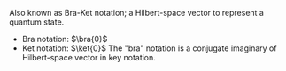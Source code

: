 Also known as Bra-Ket notation; a Hilbert-space vector to represent a quantum state.
- Bra notation: $\bra{0}$
- Ket notation: $\ket{0}$ 
The "bra" notation is a conjugate imaginary of Hilbert-space vector in key notation.


